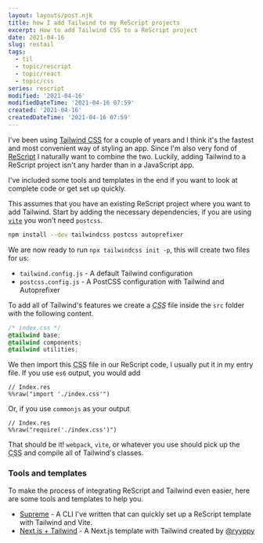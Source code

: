```yaml
---
layout: layouts/post.njk
title: how I add Tailwind to my ReScript projects
excerpt: How to add Tailwind CSS to a ReScript project
date: 2021-04-16
slug: restail
tags:
  - til
  - topic/rescript
  - topic/react
  - topic/css
series: rescript
modified: '2021-04-16'
modifiedDateTime: '2021-04-16 07:59'
created: '2021-04-16'
createdDateTime: '2021-04-16 07:59'
---
```


I've been using [Tailwind CSS](https://tailwindcss.com/) for a couple of years and I think it's the fastest and most convenient way of styling an app. Since I'm also very fond of [ReScript](https://rescript-lang.org/) I naturally want to combine the two. Luckily, adding Tailwind to a ReScript project isn't any harder than in a JavaScript app.

I've included some tools and templates in the end if you want to look at complete code or get set up quickly.

This assumes that you have an existing ReScript project where you want to add Tailwind. Start by adding the necessary dependencies, if you are using [`vite`](https://vitejs.dev/) you won't need `postcss`.

```bash
npm install --dev tailwindcss postcss autoprefixer
```

We are now ready to run `npx tailwindcss init -p`, this will create two files for us:

- `tailwind.config.js` - A default Tailwind configuration
- `postcss.config.js` - A PostCSS configuration with Tailwind and Autoprefixer

To add all of Tailwind's features we create a <dfn><abbr title="Cascading Style Sheets">CSS</abbr></dfn> file inside the `src` folder with the following content.

```css
/* index.css */
@tailwind base;
@tailwind components;
@tailwind utilities;
```

We then import this <abbr title="Cascading Style Sheets">CSS</abbr> file in our ReScript code, I usually put it in my entry file. If you use `es6` output, you would add

```reasonml
// Index.res
%%raw("import './index.css'")
```

Or, if you use `commonjs` as your output

```reasonml
// Index.res
%%raw("require('./index.css')")
```

That should be it! `webpack`, `vite`, or whatever you use should pick up the <abbr title="Cascading Style Sheets">CSS</abbr> and compile all of Tailwind's classes.

### Tools and templates

To make the process of integrating ReScript and Tailwind even easier, here are some tools and templates to help you.

- [Supreme](https://github.com/opendevtools/supreme) - A CLI I've written that can quickly set up a ReScript template with Tailwind and Vite.
- [Next.js + Tailwind](https://github.com/ryyppy/rescript-nextjs-template) - A Next.js template with Tailwind created by [@ryyppy](https://twitter.com/ryyppy)

